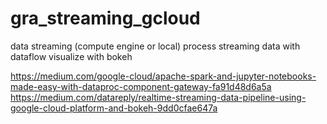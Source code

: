 # gra_streaming_gcloud

data streaming (compute engine or local)
process streaming data with dataflow
visualize with bokeh

https://medium.com/google-cloud/apache-spark-and-jupyter-notebooks-made-easy-with-dataproc-component-gateway-fa91d48d6a5a
https://medium.com/datareply/realtime-streaming-data-pipeline-using-google-cloud-platform-and-bokeh-9dd0cfae647a
